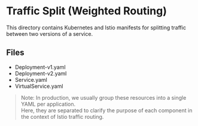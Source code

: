 # Traffic Split (Weighted Routing)
This directory contains Kubernetes and Istio manifests for splitting traffic between two versions of a service.

## Files
- Deployment-v1.yaml
- Deployment-v2.yaml
- Service.yaml
- VirtualService.yaml

> Note: In production, we usually group these resources into a single YAML per application.  
> Here, they are separated to clarify the purpose of each component in the context of Istio traffic routing.